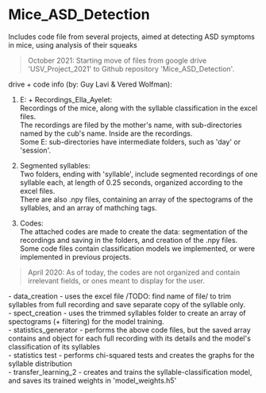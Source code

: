 # Mice_ASD_Detection

Includes code file from several projects, aimed at detecting ASD symptoms in mice, using analysis of their squeaks
> October 2021: Starting move of files from google drive 'USV_Project_2021' to Github repository 'Mice_ASD_Detection'.


drive + code info (by: Guy Lavi & Vered Wolfman):
1. E: + Recordings_Ella_Ayelet:  
    Recordings of the mice, along with the syllable classification in the excel files.  
    The recordings are filed by the mother's name, with sub-directories named by the cub's name. Inside are the recordings.  
    Some E: sub-directories have intermediate folders, such as 'day' or 'session'.  
    
2. Segmented syllables:  
    Two folders, ending with 'syllable', include segmented recordings of one syllable each, at length of 0.25 seconds, organized according to the excel files.  
    There are also .npy files, containing an array of the spectograms of the syllables, and an array of mathching tags.  
    
3. Codes:  
    The attached codes are made to create the data: segmentation of the recordings and saving in the folders, and creation of the .npy files.  
    Some code files contain classification models we implemented, or were implemented in previous projects.  
> April 2020: As of today, the codes are not organized and contain irrelevant fields, or ones meant to display for the user.  

\- data_creation -          uses the excel file /TODO: find name of file/ to trim syllables from full recording and save separate copy of the syllable only.  
\- spect_creation -         uses the trimmed syllables folder to create an array of spectograms (+ filtering) for the model training.  
\- statistics_generator -   performs the above code files, but the saved array contains and object for each full recording with its details and the model's classification of its syllables  
\- statistics test - performs chi-squared tests and creates the graphs for the syllable distribution  
\- transfer_learning_2 - creates and trains the syllable-classification model, and saves its trained weights in 'model_weights.h5'  
